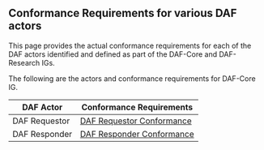 Conformance Requirements for various DAF actors
-----------------------------------------------

This page provides the actual conformance requirements for each of the
DAF actors identified and defined as part of the DAF-Core and
DAF-Research IGs.

The following are the actors and conformance requirements for DAF-Core
IG.


DAF Actor | Conformance Requirements
---|---
DAF Requestor | [DAF Requestor Conformance]
DAF Responder | [DAF Responder Conformance]


[DAF Requestor Conformance]: conformance-daf-query-requestor.html
[DAF Responder Conformance]: conformance-daf-query-responder.html